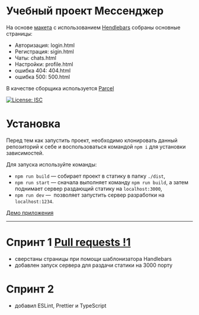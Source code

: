 # Учебный проект Мессенджер

На основе [макета](https://www.figma.com/file/jF5fFFzgGOxQeB4CmKWTiE) с использованием [Hendlebars](https://handlebarsjs.com/) собраны основные страницы:

- Авторизация: login.html
- Регистрация: sigin.html
- Чаты: chats.html
- Настройки: profile.html
- ошибка 404: 404.html
- ошибка 500: 500.html

В качестве сборщика используется [Parcel](https://parceljs.org)

[![License: ISC](https://img.shields.io/badge/License-ISC-blue.svg)](https://opensource.org/licenses/ISC)

# Установка

Перед тем как запустить проект, необходимо клонировать данный репозиторий к себе и воспользоваться командой `npm i` для установки зависимостей.

Для запуска используйте команды:

- `npm run build` — собирает проект в статику в папку `./dist`,
- `npm run start` — сначала выполняет команду `npm run build`, а затем поднимает сервер раздающий статику на `localhost:3000`,
- `npm run dev` —  позволяет запустить сервер разработки на `localhost:1234`.

[Демо приложения](https://magnificent-stroopwafel-546831.netlify.app)

---

# Спринт 1 [Pull requests !1](https://github.com/boorav4ik/middle.messenger.praktikum.yandex/pull/1)

- сверстаны страницы при помощи шаблонизатора Handlebars
- добавлен запуск сервера для раздачи статики на 3000 порту

# Спринт 2

- добавил ESLint, Prettier и TypeScript
